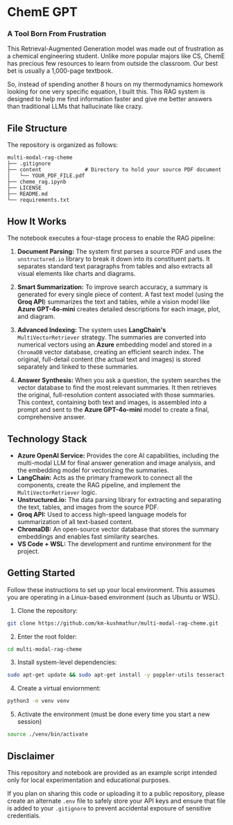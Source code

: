 # ChemE GPT

### A Tool Born From Frustration

This Retrieval-Augmented Generation model was made out of frustration as a chemical engineering student. Unlike more popular majors like CS, ChemE has precious few resources to learn from outside the classroom. Our best bet is usually a 1,000-page textbook.

So, instead of spending another 8 hours on my thermodynamics homework looking for one very specific equation, I built this. This RAG system is designed to help me find information faster and give me better answers than traditional LLMs that hallucinate like crazy.

## File Structure

The repository is organized as follows:

```
multi-modal-rag-cheme
├── .gitignore
├── content              # Directory to hold your source PDF document
│   └── YOUR_PDF_FILE.pdf
├── cheme_rag.ipynb
├── LICENSE
├── README.md
└── requirements.txt
```

## How It Works

The notebook executes a four-stage process to enable the RAG pipeline:

1.  **Document Parsing:** The system first parses a source PDF and uses the `unstructured.io` library to break it down into its constituent parts. It separates standard text paragraphs from tables and also extracts all visual elements like charts and diagrams.

2.  **Smart Summarization:** To improve search accuracy, a summary is generated for every single piece of content. A fast text model (using the **Groq API**) summarizes the text and tables, while a vision model like **Azure GPT-4o-mini** creates detailed descriptions for each image, plot, and diagram.

3.  **Advanced Indexing:** The system uses **LangChain's** `MultiVectorRetriever` strategy. The summaries are converted into numerical vectors using an **Azure** embedding model and stored in a `ChromaDB` vector database, creating an efficient search index. The original, full-detail content (the actual text and images) is stored separately and linked to these summaries.

4.  **Answer Synthesis:** When you ask a question, the system searches the vector database to find the most relevant summaries. It then retrieves the original, full-resolution content associated with those summaries. This context, containing both text and images, is assembled into a prompt and sent to the **Azure GPT-4o-mini** model to create a final, comprehensive answer.

## Technology Stack

* **Azure OpenAI Service:** Provides the core AI capabilities, including the multi-modal LLM for final answer generation and image analysis, and the embedding model for vectorizing the summaries.
* **LangChain:** Acts as the primary framework to connect all the components, create the RAG pipeline, and implement the `MultiVectorRetriever` logic.
* **Unstructured.io:** The data parsing library for extracting and separating the text, tables, and images from the source PDF.
* **Groq API:** Used to access high-speed language models for summarization of all text-based content.
* **ChromaDB:** An open-source vector database that stores the summary embeddings and enables fast similarity searches.
* **VS Code + WSL:** The development and runtime environment for the project.

## Getting Started

Follow these instructions to set up your local environment. This assumes you are operating in a Linux-based environment (such as Ubuntu or WSL).

1. Clone the repository:
```bash
git clone https://github.com/km-kushmathur/multi-modal-rag-cheme.git
```

2. Enter the root folder:
```bash
cd multi-modal-rag-cheme
```

3. Install system-level dependencies:
```bash
sudo apt-get update && sudo apt-get install -y poppler-utils tesseract-ocr libmagic-dev
```

4. Create a virtual enviornment:
```bash
python3 -m venv venv
```

5. Activate the environment (must be done every time you start a new session)
```bash
source ./venv/bin/activate
```

## Disclaimer

This repository and notebook are provided as an example script intended only for local experimentation and educational purposes.

If you plan on sharing this code or uploading it to a public repository, please create an alternate `.env` file to safely store your API keys and ensure that file is added to your `.gitignore` to prevent accidental exposure of sensitive credentials.
